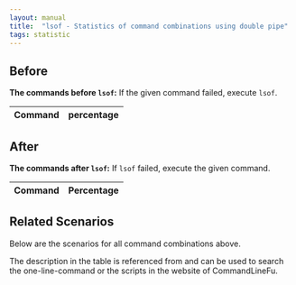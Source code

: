 ```yaml
---
layout: manual
title:  "lsof - Statistics of command combinations using double pipe"
tags: statistic
---
```


## Before

__The commands before `lsof`:__ If the given command failed, execute `lsof`.

| Command | percentage |
|--------|--------|



## After

__The commands after `lsof`:__ If `lsof` failed, execute the given command.

| Command | Percentage | 
|-------|--------|



## Related Scenarios

Below are the scenarios for all command combinations above.

The description in the table is referenced from and can be used to search the one-line-command or the scripts in the website of CommandLineFu.




